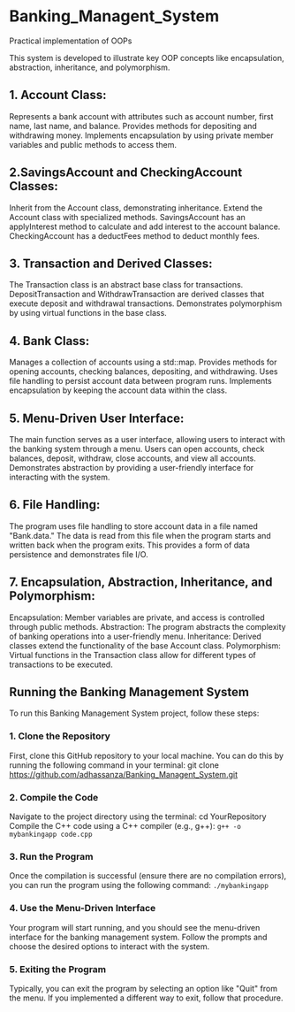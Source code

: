 # Banking_Managent_System
Practical implementation of OOPs

This system is developed to illustrate key OOP concepts like encapsulation, abstraction, inheritance, and polymorphism.

## **1. Account Class:**

Represents a bank account with attributes such as account number, first name, last name, and balance.
Provides methods for depositing and withdrawing money.
Implements encapsulation by using private member variables and public methods to access them.

## **2.SavingsAccount and CheckingAccount Classes:**

Inherit from the Account class, demonstrating inheritance.
Extend the Account class with specialized methods.
SavingsAccount has an applyInterest method to calculate and add interest to the account balance.
CheckingAccount has a deductFees method to deduct monthly fees.

## **3. Transaction and Derived Classes:**

The Transaction class is an abstract base class for transactions.
DepositTransaction and WithdrawTransaction are derived classes that execute deposit and withdrawal transactions.
Demonstrates polymorphism by using virtual functions in the base class.

## **4. Bank Class:**

Manages a collection of accounts using a std::map.
Provides methods for opening accounts, checking balances, depositing, and withdrawing.
Uses file handling to persist account data between program runs.
Implements encapsulation by keeping the account data within the class.

## **5. Menu-Driven User Interface:**

The main function serves as a user interface, allowing users to interact with the banking system through a menu.
Users can open accounts, check balances, deposit, withdraw, close accounts, and view all accounts.
Demonstrates abstraction by providing a user-friendly interface for interacting with the system.

## **6. File Handling:**

The program uses file handling to store account data in a file named "Bank.data."
The data is read from this file when the program starts and written back when the program exits.
This provides a form of data persistence and demonstrates file I/O.

## **7. Encapsulation, Abstraction, Inheritance, and Polymorphism:**

Encapsulation: Member variables are private, and access is controlled through public methods.
Abstraction: The program abstracts the complexity of banking operations into a user-friendly menu.
Inheritance: Derived classes extend the functionality of the base Account class.
Polymorphism: Virtual functions in the Transaction class allow for different types of transactions to be executed.

## **Running the Banking Management System**

To run this Banking Management System project, follow these steps:

### **1. Clone the Repository**

First, clone this GitHub repository to your local machine. You can do this by running the following command in your terminal:
git clone https://github.com/adhassanza/Banking_Managent_System.git

### **2. Compile the Code**

Navigate to the project directory using the terminal:
cd YourRepository
Compile the C++ code using a C++ compiler (e.g., g++):
`g++ -o mybankingapp code.cpp`

### **3. Run the Program**

Once the compilation is successful (ensure there are no compilation errors), you can run the program using the following command:
`./mybankingapp`

### **4. Use the Menu-Driven Interface**

Your program will start running, and you should see the menu-driven interface for the banking management system. Follow the prompts and choose the desired options to interact with the system.

### **5. Exiting the Program**

Typically, you can exit the program by selecting an option like "Quit" from the menu. If you implemented a different way to exit, follow that procedure.
